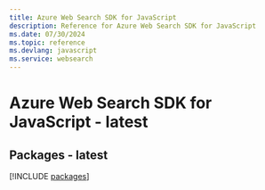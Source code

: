 ```yaml
---
title: Azure Web Search SDK for JavaScript
description: Reference for Azure Web Search SDK for JavaScript
ms.date: 07/30/2024
ms.topic: reference
ms.devlang: javascript
ms.service: websearch
---
```

# Azure Web Search SDK for JavaScript - latest
## Packages - latest
[!INCLUDE [packages](web-search-index.md)]